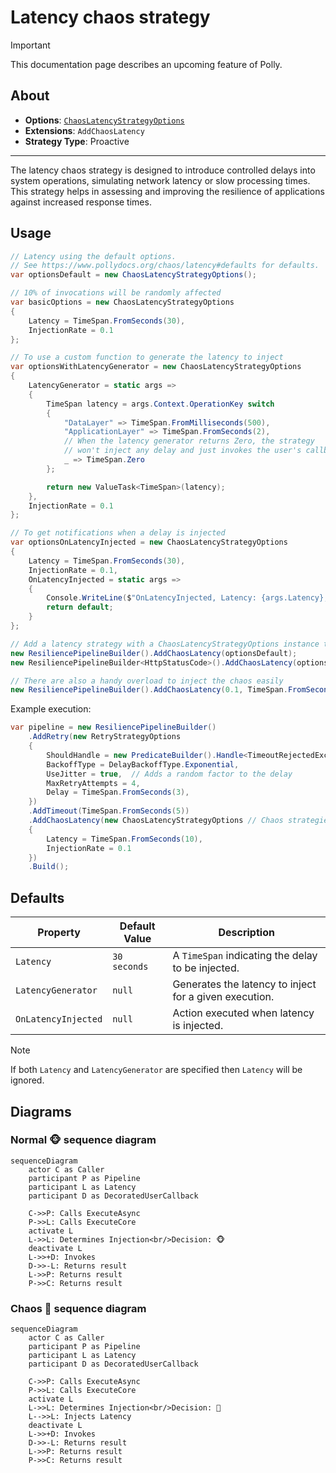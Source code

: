 # Latency chaos strategy

> [!IMPORTANT]
> This documentation page describes an upcoming feature of Polly.

## About

- **Options**: [`ChaosLatencyStrategyOptions`](xref:Polly.Simmy.Latency.ChaosLatencyStrategyOptions)
- **Extensions**: `AddChaosLatency`
- **Strategy Type**: Proactive

---

The latency chaos strategy is designed to introduce controlled delays into system operations, simulating network latency or slow processing times. This strategy helps in assessing and improving the resilience of applications against increased response times.

## Usage

<!-- snippet: chaos-latency-usage -->
```cs
// Latency using the default options.
// See https://www.pollydocs.org/chaos/latency#defaults for defaults.
var optionsDefault = new ChaosLatencyStrategyOptions();

// 10% of invocations will be randomly affected
var basicOptions = new ChaosLatencyStrategyOptions
{
    Latency = TimeSpan.FromSeconds(30),
    InjectionRate = 0.1
};

// To use a custom function to generate the latency to inject
var optionsWithLatencyGenerator = new ChaosLatencyStrategyOptions
{
    LatencyGenerator = static args =>
    {
        TimeSpan latency = args.Context.OperationKey switch
        {
            "DataLayer" => TimeSpan.FromMilliseconds(500),
            "ApplicationLayer" => TimeSpan.FromSeconds(2),
            // When the latency generator returns Zero, the strategy
            // won't inject any delay and just invokes the user's callback.
            _ => TimeSpan.Zero
        };

        return new ValueTask<TimeSpan>(latency);
    },
    InjectionRate = 0.1
};

// To get notifications when a delay is injected
var optionsOnLatencyInjected = new ChaosLatencyStrategyOptions
{
    Latency = TimeSpan.FromSeconds(30),
    InjectionRate = 0.1,
    OnLatencyInjected = static args =>
    {
        Console.WriteLine($"OnLatencyInjected, Latency: {args.Latency}, Operation: {args.Context.OperationKey}.");
        return default;
    }
};

// Add a latency strategy with a ChaosLatencyStrategyOptions instance to the pipeline
new ResiliencePipelineBuilder().AddChaosLatency(optionsDefault);
new ResiliencePipelineBuilder<HttpStatusCode>().AddChaosLatency(optionsWithLatencyGenerator);

// There are also a handy overload to inject the chaos easily
new ResiliencePipelineBuilder().AddChaosLatency(0.1, TimeSpan.FromSeconds(30));
```
<!-- endSnippet -->

Example execution:

<!-- snippet: chaos-latency-execution -->
```cs
var pipeline = new ResiliencePipelineBuilder()
    .AddRetry(new RetryStrategyOptions
    {
        ShouldHandle = new PredicateBuilder().Handle<TimeoutRejectedException>(),
        BackoffType = DelayBackoffType.Exponential,
        UseJitter = true,  // Adds a random factor to the delay
        MaxRetryAttempts = 4,
        Delay = TimeSpan.FromSeconds(3),
    })
    .AddTimeout(TimeSpan.FromSeconds(5))
    .AddChaosLatency(new ChaosLatencyStrategyOptions // Chaos strategies are usually placed as the last ones in the pipeline
    {
        Latency = TimeSpan.FromSeconds(10),
        InjectionRate = 0.1
    })
    .Build();
```
<!-- endSnippet -->

## Defaults

| Property            | Default Value | Description                                            |
|---------------------|---------------|--------------------------------------------------------|
| `Latency`           | `30 seconds`  | A `TimeSpan` indicating the delay to be injected.      |
| `LatencyGenerator`  | `null`        | Generates the latency to inject for a given execution. |
| `OnLatencyInjected` | `null`        | Action executed when latency is injected.              |

> [!NOTE]
> If both `Latency` and `LatencyGenerator` are specified then `Latency` will be ignored.

## Diagrams

### Normal 🐵 sequence diagram

```mermaid
sequenceDiagram
    actor C as Caller
    participant P as Pipeline
    participant L as Latency
    participant D as DecoratedUserCallback

    C->>P: Calls ExecuteAsync
    P->>L: Calls ExecuteCore
    activate L
    L->>L: Determines Injection<br/>Decision: 🐵
    deactivate L
    L->>+D: Invokes
    D->>-L: Returns result
    L->>P: Returns result
    P->>C: Returns result
```

### Chaos 🙈 sequence diagram

```mermaid
sequenceDiagram
    actor C as Caller
    participant P as Pipeline
    participant L as Latency
    participant D as DecoratedUserCallback

    C->>P: Calls ExecuteAsync
    P->>L: Calls ExecuteCore
    activate L
    L->>L: Determines Injection<br/>Decision: 🙈
    L-->>L: Injects Latency
    deactivate L
    L->>+D: Invokes
    D->>-L: Returns result
    L->>P: Returns result
    P->>C: Returns result
```
